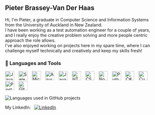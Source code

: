 ## Pieter Brassey-Van Der Haas

Hi, I'm Pieter, a graduate in Computer Science and Information Systems from the University of Auckland in New Zealand.<br/>
I have been working as a test automation engineer for a couple of years, and I really enjoy the creative problem solving and more people centric approach the role allows.<br/>
I've also enjoyed working on projects here in my spare time, where I can challenge myself technically and creatively and keep my skills fresh! <br/>

### 🧰 Languages and Tools
<p>
  <img alt="Java" width="30px" style="padding-right:10px;" src="https://cdn.jsdelivr.net/gh/devicons/devicon/icons/java/java-original.svg"/>
  <img alt="Selenium" width="30px" style="padding-right:10px;" src="https://cdn.jsdelivr.net/gh/devicons/devicon@latest/icons/selenium/selenium-original.svg" />
  <img alt="Microsoft SQL Server" width="30px" style="padding-right:10px;" src="https://cdn.jsdelivr.net/gh/devicons/devicon@latest/icons/microsoftsqlserver/microsoftsqlserver-original.svg" />
  <img alt="Azure SQL Database" width="30px" style="padding-right:10px;" src="https://cdn.jsdelivr.net/gh/devicons/devicon@latest/icons/azuresqldatabase/azuresqldatabase-original.svg" />
  <img alt="JavaScript" width="30px" style="padding-right:10px;" src="https://cdn.jsdelivr.net/gh/devicons/devicon/icons/javascript/javascript-plain.svg" />
  <img alt="HTML" width="30px" style="padding-right:10px;" src="https://cdn.jsdelivr.net/gh/devicons/devicon/icons/html5/html5-plain.svg" />
  <img alt="CSS" width="30px" style="padding-right:10px;" src="https://cdn.jsdelivr.net/gh/devicons/devicon/icons/css3/css3-plain.svg" />
  <img alt="NodeJS" width="30px" style="padding-right:10px;" src="https://cdn.jsdelivr.net/gh/devicons/devicon/icons/nodejs/nodejs-original.svg" />
  <img alt="Python" width="30px" style="padding-right:10px;" src="https://cdn.jsdelivr.net/gh/devicons/devicon/icons/python/python-plain.svg" />
  <img alt="C#" width="30px" style="padding-right:10px;" src="https://cdn.jsdelivr.net/gh/devicons/devicon@latest/icons/csharp/csharp-original.svg" />
  <img alt="Cucumber" width="30px" style="padding-right:10px;" src="https://cdn.jsdelivr.net/gh/devicons/devicon@latest/icons/cucumber/cucumber-plain.svg" />
  <img alt="Postman" width="30px" style="padding-right:10px;" src="https://cdn.jsdelivr.net/gh/devicons/devicon@latest/icons/postman/postman-original.svg" />
  <img alt="Git" width="30px" style="padding-right:10px;" src="https://cdn.jsdelivr.net/gh/devicons/devicon/icons/git/git-original.svg" />
</p>

![Languages used in GitHub projects](https://github-readme-stats.vercel.app/api/top-langs/?username=pbvdh&theme=dark&hide_border=false&include_all_commits=false&count_private=false&layout=compact)<br/>

My LinkedIn: &nbsp; [![LinkedIn](https://img.shields.io/badge/LinkedIn-%230077B5.svg?logo=linkedin&logoColor=white)](https://linkedin.com/in/www.linkedin.com/in/pieter-brassey-van-der-haas-68b9a61b3) <br/>
